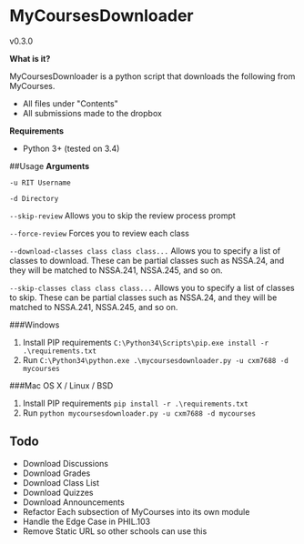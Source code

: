 # MyCoursesDownloader
v0.3.0

**What is it?**

MyCoursesDownloader is a python script that downloads the following from MyCourses.

* All files under "Contents"
* All submissions made to the dropbox

**Requirements**

* Python 3+ (tested on 3.4)

##Usage
**Arguments**

`-u RIT Username`

`-d Directory`

`--skip-review` Allows you to skip the review process prompt

`--force-review` Forces you to review each class

`--download-classes class class class...` Allows you to specify a list of classes to download. These can be partial classes such as NSSA.24, and they will be matched to NSSA.241, NSSA.245, and so on.

`--skip-classes class class class...` Allows you to specify a list of classes to skip. These can be partial classes such as NSSA.24, and they will be matched to NSSA.241, NSSA.245, and so on.


###Windows
1. Install PIP requirements `C:\Python34\Scripts\pip.exe install -r .\requirements.txt`
2. Run `C:\Python34\python.exe .\mycoursesdownloader.py -u cxm7688 -d mycourses`

###Mac OS X / Linux / BSD
1. Install PIP requirements `pip install -r .\requirements.txt`
2. Run `python mycoursesdownloader.py -u cxm7688 -d mycourses`

## Todo
* Download Discussions
* Download Grades
* Download Class List
* Download Quizzes
* Download Announcements
* Refactor Each subsection of MyCourses into its own module
* Handle the Edge Case in PHIL.103
* Remove Static URL so other schools can use this